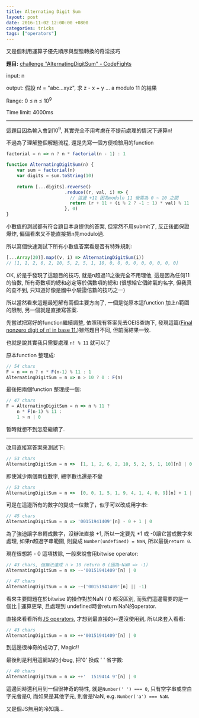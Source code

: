 ```yaml
---
title: Alternating Digit Sum
layout: post
date: 2016-11-02 12:00:00 +0800
categories: tricks
tags: ["operators"]
---
```



又是個利用運算子優先順序與型態轉換的奇淫技巧


**題目:** [challenge "AlternatingDigitSum" - CodeFights](https://codefights.com/challenge/uT2ywJR5QtJzJGqMb)

input: n

output: 假設 n! = "abc...xyz", 求 z - x + y ... a modulo 11 的結果

Range: 0 ≤ n ≤ 10<sup>9</sup>

Time limit: 4000ms

---

這題目因為輸入會到10<sup>9</sup>, 其實完全不用考慮在不提前處理的情況下運算n!

不過為了理解整個解題流程, 還是先寫一個方便檢驗用的function

```js
factorial = n => n ? n * factorial(n - 1) : 1

function AlternatingDigitSum(n) {
    var sum = factorial(n)
    var digits = sum.toString(10)
    
    return [...digits].reverse()
                      .reduce((r, val, i) => {
                        // 這邊 +11 因為modulo 11 後需為 0 ~ 10 之間
                        return (r + 11 + (i % 2 ? -1 : 1) * val) % 11
                      }, 0)
}
```

小數值的測試都有符合題目本身提供的答案, 但當然不用submit了, 反正後面保證爆炸, 偏偏看來又不能直接把n先modulo過.

所以寫個快速測試下所有小數值答案看是否有特殊規則:

```js
[...Array(20)].map((v, i) => AlternatingDigitSum(i))
// [1, 1, 2, 6, 2, 10, 5, 2, 5, 1, 10, 0, 0, 0, 0, 0, 0, 0, 0, 0]
```

OK, 於是乎發現了這題目的技巧, 就是n超過11之後完全不用理他, 這是因為任何11的倍數, 所有奇數項的總和必定等於偶數項的總和
(很想給它個帥氣的名字, 但我真的查不到, 只知道好像是國中小驗證倍數的技巧之一)

所以當然看來這題最短解有兩個主要方向了, 一個是從原本這function 加上n範圍的限制, 另一個就是直接寫答案.

先嘗試把寫好的function繼續調整, 依照現有答案先去OEIS查詢下,
發現這篇([Final nonzero digit of n! in base 11.](https://oeis.org/A136697))雖然題目不同, 但前面結果一致.

也就是說其實我只需要處理 `n! % 11` 就可以了

原本function 整理成:

```js
// 54 chars
F = n => n ? n * F(n-1) % 11 : 1
AlternatingDigitSum = n => n > 10 ? 0 : F(n)
```

最後把兩個function 整理成一個:

```js
// 47 chars
F = AlternatingDigitSum = n => n % 11 ?
    n * F(n-1) % 11 :
    1 > n | 0
```

暫時就想不到怎麼繼續了.

---

改用直接寫答案來測試下:

```js
// 53 chars
AlternatingDigitSum = n =>  [1, 1, 2, 6, 2, 10, 5, 2, 5, 1, 10][n] | 0
```

即使減少兩個兩位數字, 總字數也還是不變

```js
// 53 chars
AlternatingDigitSum = n =>  [0, 0, 1, 5, 1, 9, 4, 1, 4, 0, 9][n] + 1 | 0
```

可是在這邊所有的數字的變成一位數了，似乎可以改成用字串:

```js
// 45 chars
AlternatingDigitSum = n => '00151941409'[n] - 0 + 1 | 0
```

為了強迫讓字串轉成數字，沒辦法直接 +1, 所以一定要先 \*1 或 -0讓它當成數字來處理, 
如果n超過字串範圍, 則變成 `Number(undefined) = NaN`, 所以最後`return 0`.

現在很想將 - 0 這項拔除, 一般來說會用bitwise operator:

```js
// 43 chars, 但無法達成 n > 10 return 0 (因為~NaN => -1)
AlternatingDigitSum = n => -~'00151941409'[n] | 0

// 47 chars
AlternatingDigitSum = n => -~('00151941409'[n] || -1)
```

看來主要問題在於bitwise 的操作對於NaN / 0 都沒區別,
而我們這邊需要的是一個比 | 運算更早, 且處理到 undefined時會return NaN的operator.

直接來看看所有[JS operators](https://developer.mozilla.org/en-US/docs/Web/JavaScript/Guide/Expressions_and_Operators), 才想到最直接的`++`還沒使用到, 所以來套入看看:

```js
// 43 chars
AlternatingDigitSum = n => ++'00151941409'[n] | 0
```

到這邊很神奇的成功了, Magic!!

最後則是利用這網站的小bug, 把'0' 換成 ' ' 省字數:

```js
// 40 chars
AlternatingDigitSum = n => ++'  1519414 9'[n] | 0
```

這邊同時還利用到一個很神奇的特性, 就是`Number(' ') === 0`,  只有空字串或空白字元會是0, 而如果是其他字元, 則會是NaN, e.g. `Number('a') === NaN`.

又是個JS無用的冷知識...
